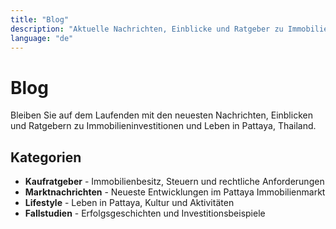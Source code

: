 ```yaml
---
title: "Blog"
description: "Aktuelle Nachrichten, Einblicke und Ratgeber zu Immobilieninvestitionen und Leben in Pattaya, Thailand. Expertenwissen für Ihre Immobilienentscheidungen."
language: "de"
---
```


# Blog

Bleiben Sie auf dem Laufenden mit den neuesten Nachrichten, Einblicken und Ratgebern zu Immobilieninvestitionen und Leben in Pattaya, Thailand.

## Kategorien

- **Kaufratgeber** - Immobilienbesitz, Steuern und rechtliche Anforderungen
- **Marktnachrichten** - Neueste Entwicklungen im Pattaya Immobilienmarkt
- **Lifestyle** - Leben in Pattaya, Kultur und Aktivitäten
- **Fallstudien** - Erfolgsgeschichten und Investitionsbeispiele
